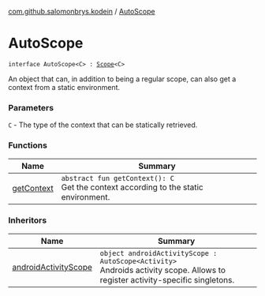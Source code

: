 [com.github.salomonbrys.kodein](../index.md) / [AutoScope](.)

# AutoScope

`interface AutoScope<C> : `[`Scope`](../-scope/index.md)`<C>`

An object that can, in addition to being a regular scope, can also get a context from a static environment.

### Parameters

`C` - The type of the context that can be statically retrieved.

### Functions

| Name | Summary |
|---|---|
| [getContext](get-context.md) | `abstract fun getContext(): C`<br>Get the context according to the static environment. |

### Inheritors

| Name | Summary |
|---|---|
| [androidActivityScope](../../com.github.salomonbrys.kodein.android/android-activity-scope/index.md) | `object androidActivityScope : AutoScope<Activity>`<br>Androids activity scope. Allows to register activity-specific singletons. |
